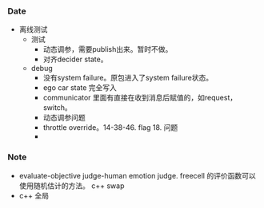 ### Date
- 离线测试
	- 测试
		- 动态调参，需要publish出来。暂时不做。
		- 对齐decider state。
	- debug
		- 没有system failure。原包进入了system failure状态。
		- ego car state 完全写入
		- communicator 里面有直接在收到消息后赋值的，如request，switch。
		- 动态调参问题
		- throttle override。14-38-46. flag 18. 问题
		- 

### Note
- evaluate-objective judge-human emotion judge.
freecell 的评价函数可以使用随机估计的方法。
c++ swap
- c++ 全局